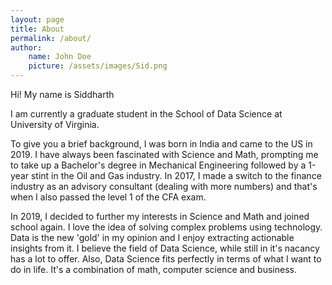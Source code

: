 ```yaml
---
layout: page
title: About
permalink: /about/
author:
    name: John Doe
    picture: /assets/images/Sid.png
---
```


Hi! My name is Siddharth

I am currently a graduate student in the School of Data Science at University of Virginia.

To give you a brief background, I was born in India and came to the US in 2019. I have always been fascinated with Science and Math, prompting me to take up a Bachelor's degree in Mechanical Engineering followed by a 1-year stint in the Oil and Gas industry. In 2017, I made a switch to the finance industry as an advisory consultant (dealing with more numbers) and that's when I also passed the level 1 of the CFA exam.

In 2019, I decided to further my interests in Science and Math and joined school again. I love the idea of solving complex problems using technology. Data is the new 'gold' in my opinion and I enjoy extracting actionable insights from it. I believe the field of Data Science, while still in it's nacancy has a lot to offer. Also, Data Science fits perfectly in terms of what I want to do in life. It's a combination of math, computer science and business.
